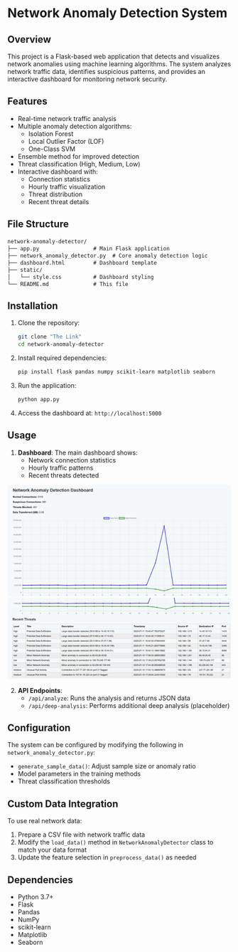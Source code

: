 # Network Anomaly Detection System

## Overview

This project is a Flask-based web application that detects and visualizes network anomalies using machine learning algorithms. The system analyzes network traffic data, identifies suspicious patterns, and provides an interactive dashboard for monitoring network security.

## Features

- Real-time network traffic analysis
- Multiple anomaly detection algorithms:
  - Isolation Forest
  - Local Outlier Factor (LOF)
  - One-Class SVM
- Ensemble method for improved detection
- Threat classification (High, Medium, Low)
- Interactive dashboard with:
  - Connection statistics
  - Hourly traffic visualization
  - Threat distribution
  - Recent threat details

## File Structure

```
network-anomaly-detector/
├── app.py                 # Main Flask application
├── network_anomaly_detector.py  # Core anomaly detection logic
├── dashboard.html         # Dashboard template
├── static/
│   └── style.css          # Dashboard styling
└── README.md              # This file
```

## Installation

1. Clone the repository:
   ```bash
   git clone "The Link"
   cd network-anomaly-detector
   ```

2. Install required dependencies:
   ```bash
   pip install flask pandas numpy scikit-learn matplotlib seaborn
   ```

3. Run the application:
   ```bash
   python app.py
   ```

4. Access the dashboard at: `http://localhost:5000`

## Usage

1. **Dashboard**: The main dashboard shows:
   - Network connection statistics
   - Hourly traffic patterns
   - Recent threats detected

![Dashboard Overview](images/1.png)
![Dashboard Overview](images/2.png)


2. **API Endpoints**:
   - `/api/analyze`: Runs the analysis and returns JSON data
   - `/api/deep-analysis`: Performs additional deep analysis (placeholder)

## Configuration

The system can be configured by modifying the following in `network_anomaly_detector.py`:
- `generate_sample_data()`: Adjust sample size or anomaly ratio
- Model parameters in the training methods
- Threat classification thresholds

## Custom Data Integration

To use real network data:
1. Prepare a CSV file with network traffic data
2. Modify the `load_data()` method in `NetworkAnomalyDetector` class to match your data format
3. Update the feature selection in `preprocess_data()` as needed

## Dependencies

- Python 3.7+
- Flask
- Pandas
- NumPy
- scikit-learn
- Matplotlib
- Seaborn

